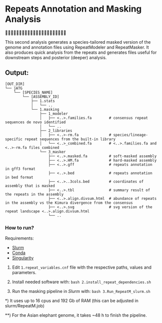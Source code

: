 # Repeats Annotation and Masking Analysis
🧬😷🧬😷🧬😷🧬😷🧬😷🧬😷🧬😷🧬😷🧬😷🧬😷🧬😷

This second analysis generates a species-tailored masked version of the genome and annotation files using RepeatModeler and RepeatMasker. It also produces quick analysis from the repeats and generates files useful for downstream steps and posterior (deeper) analysis.

## Output:
```
[OUT_DIR]
└── jATG
    └── [SPECIES_NAME]
        └── [ASSEMBLY_ID]
            ├── 1.stats
            │   └── ..
            └── 1.masking
                ├── 1_modeler
                │   ├── <..>.families.fa        # consensus repeat sequences de novo identified
                │   └── ..
                ├── 2_libraries
                │   ├── <..>-rm.fa              # species/lineage-specific repeat sequences from the built-in library
                │   └── <..>_combined.fa        # <..>.families.fa and <..>-rm.fa files combined
                └── 3_masker
                    ├── <..>.masked.fa          # soft-masked assembly
                    ├── <..>.HM.fa              # hard-masked assembly
                    ├── <..>.gff                # repeats annotation in gff3 format
                    ├── <..>.bed                # repeats annotation in bed format
                    ├── <..>..3cols.bed         # coordinates of assembly that is masked
                    ├── <..>.tbl                # summary result of the repeats in the assembly
                    ├── <..>.align.divsum.html  # abundance of repeats in the assembly vs the Kimura divergence from the consensus  
                    ├── <..>.svg                # svg version of the repeat landscape <..>.align.divsum.html
                    └── ..

```

### How to run?

Requirements:
* [Slurm](https://slurm.schedmd.com)
* [Conda](https://docs.conda.io)
* [Singularity](https://sylabs.io/guides/3.0/user-guide/index.html)


1) Edit `1.repeat_variables.cnf` file with the respective paths, values and parameters.

2) Install needed software with: `bash 2.install_repeat_dependencies.sh`

3) Run the masking pipeline in _Slurm_ with: `bash 3.Run_RepeatM_slurm.sh`

\*) It uses up to 16 cpus and 192 Gb of RAM (this can be adjusted in slurm/RepeatM.job)

\**) For the Asian elephant genome, it takes ~48 h to finish the pipeline.

